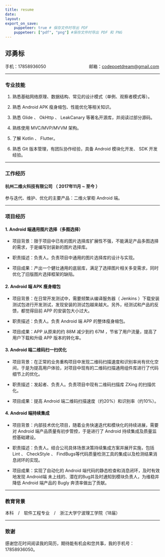 ```yaml
---
title: resume
date:
layout:
export_on_save:
    puppeteer: true # 保存文件时导出 PDF
    puppeteer: ["pdf", "png"] #保存文件时导出 PDF 和 PNG
---
```


## 邓勇标

手机：17858936050　　　　　　　　　　邮箱：codepoetdream@gmail.com

---

### 专业技能

1. 熟悉基础网络原理、数据结构、常见的设计模式（单例、观察者模式等）。

2. 熟悉 Android APK 瘦身缩包、性能优化等相关知识。

3. 熟悉 Glide 、 OkHttp 、 LeakCanary 等著名开源库，并阅读过部分源码。

4. 熟练使用 MVC/MVP/MVVM 架构。

5. 了解 Kotlin 、 Flutter。

6. 熟悉 Git 版本管理，有团队协作经验，具备 Android 模块化开发、 SDK 开发经验。

---

### 工作经历

#### 杭州二维火科技有限公司 （ 2017年11月 ~ 至今 ）

参与迭代、维护、优化的主要产品：二维火掌柜 Android 端。

---

### 项目经历

#### 1. Android 端通用图片选择（多图选择）

- 项目背景：限于项目中已有的图片选择库扩展性不强，不能满足产品多图选择的需求，于是编写封装新的图片选择库。

- 职责描述：负责人。负责项目中通用的图片选择库的设计与实现。

- 项目成果：产出一个健壮通用的底层库，满足了选择图片相关多变需求，同时优化了旧版图片选择框架的缺陷。

#### 2. Android 端 APK 瘦身缩包

- 项目背景：在日常开发测试中，需要频繁从编译服务器（ Jenkins ）下载安装测试包进行开发测试，发现安装的测试包越来越大。另外，经测试和产品的反馈，都觉得目前 APP 的安装包大小过大。

- 职责描述：负责人。负责 Android 端 APP 的整体瘦身缩包。

- 项目成果：APP 从原来的约 88M 减少到约 67M ，节省了用户流量，提高了用户下载和升级 APP 版本的转化率。

#### 3. Android 端二维码扫一扫优化

- 项目背景：在正常的业务重构项目中发现二维码扫描速度和识别率尚有优化空间，于是为提高用户体验，对项目中现有的二维码扫描通用组件库进行了代码细节上的优化。

- 职责描述：发起者、负责人。负责项目中现有二维码扫描库 ZXing 的扫描优化。

- 项目成果：提高 Android 端二维码扫描速度（约20%）和识别率（约10%）。

#### 4. Android 端持续集成

- 项目背景：内部技术优化项目，随着业务快速迭代和模块化的持续进展，需要对 Android 端产品质量有初步管控，于是进行了 Android 持续集成及质量监控基础建设。

- 职责描述：负责人。结合公司具体场景决策持续集成方案并展开实施，包括 Lint 、 CheckStyle 、 FindBugs等代码质量检测工具的集成以及检测结果消息闭环的实现。

- 项目成果：实现了自动化的 Android 端代码的静态检查和消息闭环，及时有效地发现 Android端 未上线的、潜在的Bug并及时通知到模块负责人，为维稳并降低 Android 端产品的 Bugly 奔溃率做出了贡献。

---

### 教育背景

本科　/　软件工程专业　/　浙江大学宁波理工学院（18届）

---

### 致谢

感谢您花时间阅读我的简历，期待能有机会和您共事，我的手机号：17858936050。

